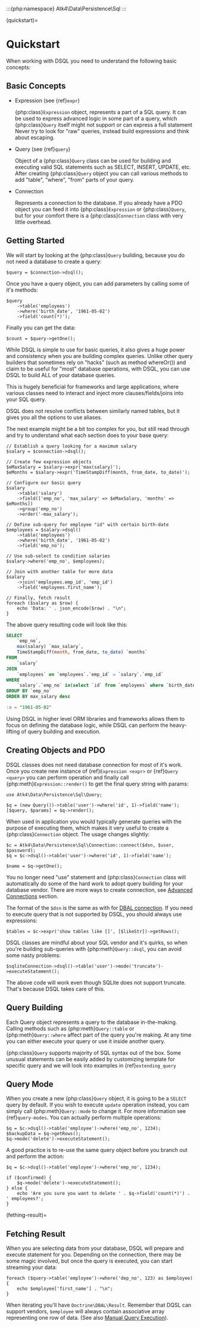 :::{php:namespace} Atk4\Data\Persistence\Sql
:::

(quickstart)=

# Quickstart

When working with DSQL you need to understand the following basic concepts:

## Basic Concepts

- Expression (see {ref}`expr`)

  {php:class}`Expression` object, represents a part of a SQL query. It can
  be used to express advanced logic in some part of a query, which
  {php:class}`Query` itself might not support or can express a full statement
  Never try to look for "raw" queries, instead build expressions and think
  about escaping.

- Query (see {ref}`query`)

  Object of a {php:class}`Query` class can be used for building and executing
  valid SQL statements such as SELECT, INSERT, UPDATE, etc. After creating
  {php:class}`Query` object you can call various methods to add "table",
  "where", "from" parts of your query.

- Connection

  Represents a connection to the database. If you already have a PDO object
  you can feed it into {php:class}`Expression` or {php:class}`Query`, but
  for your comfort there is a {php:class}`Connection` class with very little
  overhead.

## Getting Started

We will start by looking at the {php:class}`Query` building, because you do
not need a database to create a query:

```
$query = $connection->dsql();
```

Once you have a query object, you can add parameters by calling some of it's
methods:

```
$query
    ->table('employees')
    ->where('birth_date', '1961-05-02')
    ->field('count(*)');
```

Finally you can get the data:

```
$count = $query->getOne();
```

While DSQL is simple to use for basic queries, it also gives a huge power and
consistency when you are building complex queries. Unlike other query builders
that sometimes rely on "hacks" (such as method whereOr()) and claim to be useful
for "most" database operations, with DSQL, you can use DSQL to build ALL of your
database queries.

This is hugely beneficial for frameworks and large applications, where
various classes need to interact and inject more clauses/fields/joins into your
SQL query.

DSQL does not resolve conflicts between similarly named tables, but it gives you
all the options to use aliases.

The next example might be a bit too complex for you, but still read through and
try to understand what each section does to your base query:

```
// Establish a query looking for a maximum salary
$salary = $connection->dsql();

// Create few expression objects
$eMaxSalary = $salary->expr('max(salary)');
$eMonths = $salary->expr('TimeStampDiff(month, from_date, to_date)');

// Configure our basic query
$salary
    ->table('salary')
    ->field(['emp_no', 'max_salary' => $eMaxSalary, 'months' => $eMonths])
    ->group('emp_no')
    ->order('-max_salary');

// Define sub-query for employee "id" with certain birth-date
$employees = $salary->dsql()
    ->table('employees')
    ->where('birth_date', '1961-05-02')
    ->field('emp_no');

// Use sub-select to condition salaries
$salary->where('emp_no', $employees);

// Join with another table for more data
$salary
    ->join('employees.emp_id', 'emp_id')
    ->field('employees.first_name');

// Finally, fetch result
foreach ($salary as $row) {
    echo 'Data: ' . json_encode($row) . "\n";
}
```

The above query resulting code will look like this:

```sql
SELECT
    `emp_no`,
    max(salary) `max_salary`,
    TimeStampDiff(month, from_date, to_date) `months`
FROM
    `salary`
JOIN
    `employees` on `employees`.`emp_id` = `salary`.`emp_id`
WHERE
    `salary`.`emp_no` in(select `id` from `employees` where `birth_date` = :a)
GROUP BY `emp_no`
ORDER BY max_salary desc

:a = "1961-05-02"
```

Using DSQL in higher level ORM libraries and frameworks allows them to focus on
defining the database logic, while DSQL can perform the heavy-lifting of query
building and execution.

## Creating Objects and PDO

DSQL classes does not need database connection for most of it's work. Once you
create new instance of {ref}`Expression <expr>` or {ref}`Query <query>` you can
perform operation and finally call {php:meth}`Expression::render()` to get the
final query string with params:

```
use Atk4\Data\Persistence\Sql\Query;

$q = (new Query())->table('user')->where('id', 1)->field('name');
[$query, $params] = $q->render();
```

When used in application you would typically generate queries with the
purpose of executing them, which makes it very useful to create a
{php:class}`Connection` object. The usage changes slightly:

```
$c = Atk4\Data\Persistence\Sql\Connection::connect($dsn, $user, $password);
$q = $c->dsql()->table('user')->where('id', 1)->field('name');

$name = $q->getOne();
```

You no longer need "use" statement and {php:class}`Connection` class will
automatically do some of the hard work to adopt query building for your
database vendor.
There are more ways to create connection, see [Advanced Connections](#advanced-connections) section.

The format of the `$dsn` is the same as with for
[DBAL connection](https://www.doctrine-project.org/projects/doctrine-dbal/en/latest/reference/configuration.html).
If you need to execute query that is not supported by DSQL, you should always
use expressions:

```
$tables = $c->expr('show tables like []', [$likeStr])->getRows();
```

DSQL classes are mindful about your SQL vendor and it's quirks, so when you're
building sub-queries with {php:meth}`Query::dsql`, you can avoid some nasty
problems:

```
$sqliteConnection->dsql()->table('user')->mode('truncate')->executeStatement();
```

The above code will work even though SQLite does not support truncate. That's
because DSQL takes care of this.

## Query Building

Each Query object represents a query to the database in-the-making.
Calling methods such as {php:meth}`Query::table` or {php:meth}`Query::where`
affect part of the query you're making. At any time you can either execute your
query or use it inside another query.

{php:class}`Query` supports majority of SQL syntax out of the box.
Some unusual statements can be easily added by customizing template for specific
query and we will look into examples in {ref}`extending_query`

## Query Mode

When you create a new {php:class}`Query` object, it is going to be a `SELECT`
query by default. If you wish to execute `update` operation instead, you
cam simply call {php:meth}`Query::mode` to change it. For more information
see {ref}`query-modes`.
You can actually perform multiple operations:

```
$q = $c->dsql()->table('employee')->where('emp_no', 1234);
$backupData = $q->getRows();
$q->mode('delete')->executeStatement();
```

A good practice is to re-use the same query object before you branch out and
perform the action:

```
$q = $c->dsql()->table('employee')->where('emp_no', 1234);

if ($confirmed) {
    $q->mode('delete')->executeStatement();
} else {
    echo 'Are you sure you want to delete ' . $q->field('count(*)') . ' employees?';
}
```

(fething-result)=

## Fetching Result

When you are selecting data from your database, DSQL will prepare and execute
statement for you. Depending on the connection, there may be some magic
involved, but once the query is executed, you can start streaming your data:

```
foreach ($query->table('employee')->where('dep_no', 123) as $employee) {
    echo $employee['first_name'] . "\n";
}
```

When iterating you'll have `Doctrine\DBAL\Result`. Remember that DQSL can support vendors,
`$employee` will always contain associative array representing one row of data.
(See also [Manual Query Execution](#manual-query-execution)).
